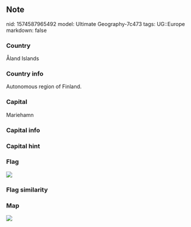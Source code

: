 ## Note
nid: 1574587965492
model: Ultimate Geography-7c473
tags: UG::Europe
markdown: false

### Country
Åland Islands

### Country info
Autonomous region of Finland.

### Capital
Mariehamn

### Capital info


### Capital hint


### Flag
<img src="ug-flag-aland_islands.svg">

### Flag similarity


### Map
<img src="ug-map-aland_islands.png">
